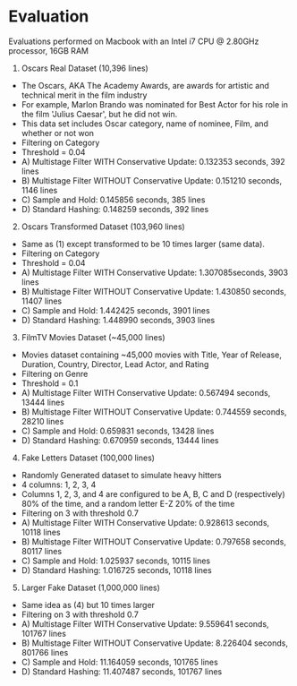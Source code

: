 # Evaluation
Evaluations performed on Macbook with an Intel i7 CPU @ 2.80GHz processor, 16GB RAM

1) Oscars Real Dataset (10,396 lines)
  - The Oscars, AKA The Academy Awards, are awards for artistic and technical merit in the film industry
  - For example, Marlon Brando was nominated for Best Actor for his role in the film 'Julius Caesar', but he did not win.
  - This data set includes Oscar category, name of nominee, Film, and whether or not won
  - Filtering on Category
  - Threshold = 0.04
  - A) Multistage Filter WITH Conservative Update: 0.132353 seconds, 392 lines
  - B) Multistage Filter WITHOUT Conservative Update: 0.151210 seconds, 1146 lines
  - C) Sample and Hold: 0.145856 seconds, 385 lines
  - D) Standard Hashing: 0.148259 seconds, 392 lines
  
2) Oscars Transformed Dataset (103,960 lines)
  - Same as (1) except transformed to be 10 times larger (same data).
  - Filtering on Category
  - Threshold = 0.04
  - A) Multistage Filter WITH Conservative Update: 1.307085seconds, 3903 lines
  - B) Multistage Filter WITHOUT Conservative Update: 1.430850 seconds, 11407 lines
  - C) Sample and Hold: 1.442425 seconds, 3901 lines
  - D) Standard Hashing: 1.448990  seconds, 3903 lines

3) FilmTV Movies Dataset (~45,000 lines)
  - Movies dataset containing ~45,000 movies with Title, Year of Release, Duration, Country, Director, Lead Actor, and Rating
  - Filtering on Genre
  - Threshold = 0.1
  - A) Multistage Filter WITH Conservative Update: 0.567494 seconds, 13444 lines
  - B) Multistage Filter WITHOUT Conservative Update: 0.744559 seconds, 28210 lines
  - C) Sample and Hold: 0.659831 seconds, 13428 lines
  - D) Standard Hashing: 0.670959 seconds, 13444 lines

4) Fake Letters Dataset (100,000 lines)
  - Randomly Generated dataset to simulate heavy hitters
  - 4 columns: 1, 2, 3, 4
  - Columns 1, 2, 3, and 4 are configured to be A, B, C and D (respectively) 80% of the time, and a random letter E-Z 20% of the time
  - Filtering on 3 with threshold 0.7
  - A) Multistage Filter WITH Conservative Update: 0.928613 seconds, 10118 lines
  - B) Multistage Filter WITHOUT Conservative Update: 0.797658 seconds, 80117 lines
  - C) Sample and Hold: 1.025937 seconds, 10115 lines
  - D) Standard Hashing: 1.016725 seconds, 10118 lines

5) Larger Fake Dataset (1,000,000 lines)
  - Same idea as (4) but 10 times larger
  - Filtering on 3 with threshold 0.7
  - A) Multistage Filter WITH Conservative Update: 9.559641 seconds, 101767 lines
  - B) Multistage Filter WITHOUT Conservative Update: 8.226404 seconds, 801766 lines
  - C) Sample and Hold: 11.164059 seconds, 101765 lines
  - D) Standard Hashing: 11.407487 seconds, 101767 lines

